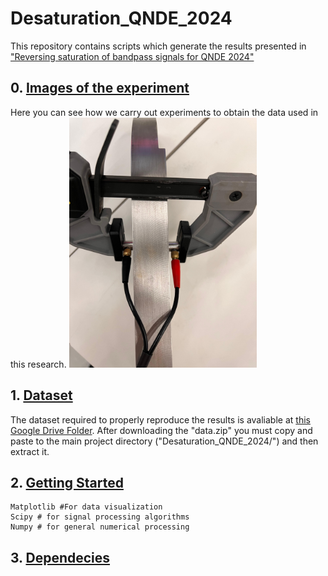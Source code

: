 # Desaturation_QNDE_2024
This repository contains scripts which generate the results presented in ["Reversing saturation of bandpass signals for QNDE 2024"](WWW.LINK.COM)

## 0. [Images of the experiment]()
Here you can see how we carry out experiments to obtain the data used in this research.
<img
  src="/images/default_block.jpeg"
  title="Specimen used in experiments"
  style="display: inline-block; margin: 0 auto; max-width: 300px">

## 1. [Dataset]()
The dataset required to properly reproduce the results is avaliable at [this Google Drive Folder](https://drive.google.com/drive/folders/1RpN-wGD9NisS9uG2H9xqZy0tvnD0YR42?usp=drive_link). After downloading the "data.zip" you must copy and paste to the main project directory ("Desaturation_QNDE_2024/") and then extract it.

## 2. [Getting Started]()

```
Matplotlib #For data visualization
Scipy # for signal processing algorithms
Numpy # for general numerical processing
```

## 3. [Dependecies]()
